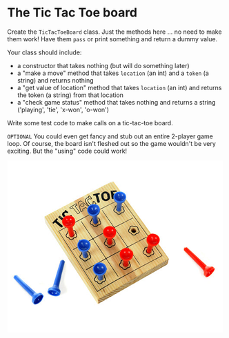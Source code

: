 # The Tic Tac Toe board

Create the `TicTacToeBoard` class. Just the methods here ... no need to make them work! 
Have them `pass` or print something and return a dummy value.

Your class should include:
  - a constructor that takes nothing (but will do something later)
  - a "make a move" method that takes `location` (an int) and a `token` (a string) and returns nothing
  - a "get value of location" method that takes `location` (an int) and returns the token (a string) from that location
  - a "check game status" method that takes nothing and returns a string ('playing', 'tie', 'x-won', 'o-won')
  
Write some test code to make calls on a tic-tac-toe board. 

`OPTIONAL` You could even get fancy and stub
out an entire 2-player game loop. Of course, the board isn't fleshed out so the game wouldn't
be very exciting. But the "using" code could work!

![](tictactoe.jpg)
  